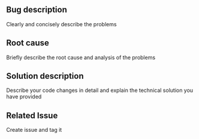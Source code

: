 ## Bug description
Clearly and concisely describe the problems

## Root cause
Briefly describe the root cause and analysis of the problems

## Solution description
Describe your code changes in detail and explain the technical solution you have provided

## Related Issue
Create issue and tag it
